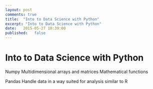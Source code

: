 ```yaml
---
layout: post
comments: true
title:  "Into to Data Science with Python"
excerpt: "Into to Data Science with Python"
date:   2015-05-27 10:39:00
published:   false
---
```


Into to Data Science with Python
================================

Numpy
Multidimensional arrays and matrices
Mathematical functions

Pandas
Handle data in a way suited for analysis
similar to R
